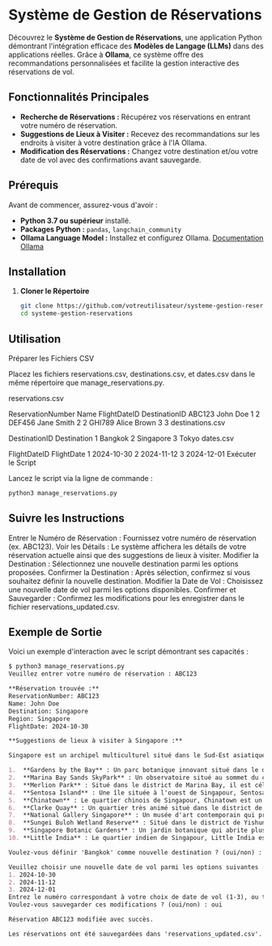
# Système de Gestion de Réservations

Découvrez le **Système de Gestion de Réservations**, une application Python démontrant l'intégration efficace des **Modèles de Langage (LLMs)** dans des applications réelles. Grâce à **Ollama**, ce système offre des recommandations personnalisées et facilite la gestion interactive des réservations de vol.

## Fonctionnalités Principales

- **Recherche de Réservations :** Récupérez vos réservations en entrant votre numéro de réservation.
- **Suggestions de Lieux à Visiter :** Recevez des recommandations sur les endroits à visiter à votre destination grâce à l'IA Ollama.
- **Modification des Réservations :** Changez votre destination et/ou votre date de vol avec des confirmations avant sauvegarde.

## Prérequis

Avant de commencer, assurez-vous d'avoir :

- **Python 3.7 ou supérieur** installé.
- **Packages Python :** `pandas`, `langchain_community`
- **Ollama Language Model :** Installez et configurez Ollama. [Documentation Ollama](https://ollama.com/docs)

## Installation

1. **Cloner le Répertoire**

   ```bash
   git clone https://github.com/votreutilisateur/systeme-gestion-reservations.git
   cd systeme-gestion-reservations
   ```

## Utilisation

Préparer les Fichiers CSV

Placez les fichiers reservations.csv, destinations.csv, et dates.csv dans le même répertoire que manage_reservations.py.

reservations.csv

ReservationNumber	Name	FlightDateID	DestinationID
ABC123	John Doe	1	2
DEF456	Jane Smith	2	2
GHI789	Alice Brown	3	3
destinations.csv

DestinationID	Destination
1	Bangkok
2	Singapore
3	Tokyo
dates.csv

FlightDateID	FlightDate
1	2024-10-30
2	2024-11-12
3	2024-12-01
Exécuter le Script

Lancez le script via la ligne de commande :
   ```bash
   python3 manage_reservations.py
   ```

## Suivre les Instructions

Entrer le Numéro de Réservation : Fournissez votre numéro de réservation (ex. ABC123).
Voir les Détails : Le système affichera les détails de votre réservation actuelle ainsi que des suggestions de lieux à visiter.
Modifier la Destination : Sélectionnez une nouvelle destination parmi les options proposées.
Confirmer la Destination : Après sélection, confirmez si vous souhaitez définir la nouvelle destination.
Modifier la Date de Vol : Choisissez une nouvelle date de vol parmi les options disponibles.
Confirmer et Sauvegarder : Confirmez les modifications pour les enregistrer dans le fichier reservations_updated.csv.

## Exemple de Sortie

Voici un exemple d'interaction avec le script démontrant ses capacités :
```md
$ python3 manage_reservations.py
Veuillez entrer votre numéro de réservation : ABC123

**Réservation trouvée :**
ReservationNumber: ABC123
Name: John Doe
Destination: Singapore
Region: Singapore
FlightDate: 2024-10-30

**Suggestions de lieux à visiter à Singapore :**

Singapore est un archipel multiculturel situé dans le Sud-Est asiatique qui offre une expérience touristique unique en raison de sa diversité culturelle, gastronomique et architecturale. Voici quelques-uns des endroits les plus intéressants à visiter à Singapour :

1.  **Gardens by the Bay** : Un parc botanique innovant situé dans le district de Marina East. Gardens by the Bay est célèbre pour ses jardins supérieurs, qui incluent la « Supertree Grove », une collection d'arbres géants avec des illuminations nocturnes et un espace vert appelé « Cloud Forest ».
2.  **Marina Bay Sands SkyPark** : Un observatoire situé au sommet du complexe hôtelier Marina Bay Sands, offrant une vue imprenable sur la ville.
3.  **Merlion Park** : Situé dans le district de Marina Bay, il est célèbre pour son statue géante du Merlion, qui symbolise Singapour et est un symbole emblématique de la ville.
4.  **Sentosa Island** : Une île située à l'ouest de Singapour, Sentosa Island est connue pour ses plages, ses parcs d'amusement et son aquarium.
5.  **Chinatown** : Le quartier chinois de Singapour, Chinatown est un endroit animé où vous pouvez trouver des magasins, des restaurants et des marchés locaux.
6.  **Clarke Quay** : Un quartier très animé situé dans le district de Riverside, Clarke Quay offre une vue imprenable sur la rivière Singapour et propose diverses activités nocturnes telles que des bars, des clubs et des restaurants.
7.  **National Gallery Singapore** : Un musée d'art contemporain qui présente l'histoire de l'art en Asie du Sud-Est.
8.  **Sungei Buloh Wetland Reserve** : Situé dans le district de Yishun, il est célèbre pour ses zones humides et son importance pour la conservation des oiseaux migrateurs.
9.  **Singapore Botanic Gardens** : Un jardin botanique qui abrite plus de 10 000 espèces de plantes différentes, y compris le célèbre Jardin National Orchid.
10. **Little India** : Le quartier indien de Singapour, Little India est connu pour ses magasins, ses restaurants et son marché local animé.

Voulez-vous définir 'Bangkok' comme nouvelle destination ? (oui/non) : oui

Veuillez choisir une nouvelle date de vol parmi les options suivantes :
1. 2024-10-30
2. 2024-11-12
3. 2024-12-01
Entrez le numéro correspondant à votre choix de date de vol (1-3), ou tapez 'aide' pour plus d'informations : 1
Voulez-vous sauvegarder ces modifications ? (oui/non) : oui

Réservation ABC123 modifiée avec succès.

Les réservations ont été sauvegardées dans 'reservations_updated.csv'.
```
